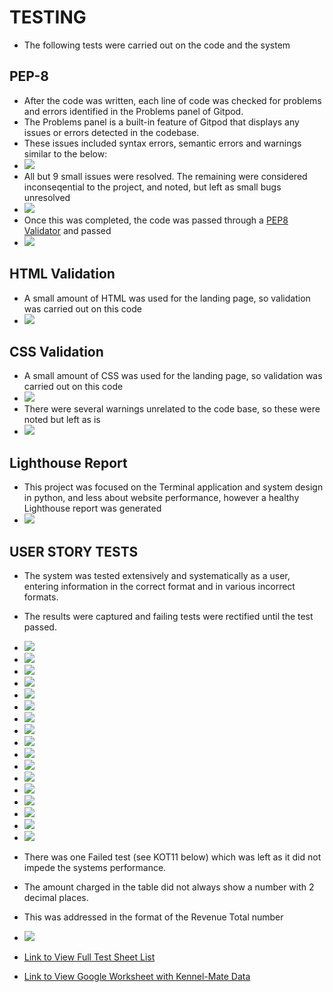 # TESTING
* The following tests were carried out on the code and the system

## PEP-8
* After the code was written, each line of code was checked for problems and errors identified in the Problems panel of Gitpod.
* The Problems panel is a built-in feature of Gitpod that displays any issues or errors detected in the codebase.
* These issues included syntax errors, semantic errors and warnings similar to the below:
* <img src="assets/images/tests_problems_panel.png">
* All but 9 small issues were resolved. The remaining were considered inconseqential to the project, and noted, but left as small bugs unresolved
* <img src="assets/images/bugs_unresolved1.png">
* Once this was completed, the code was passed through a [PEP8 Validator](https://pep8ci.herokuapp.com/) and passed
* <img src="assets/images/tests_pep8_linter.png">

## HTML Validation
* A small amount of HTML was used for the landing page, so validation was carried out on this code
* <img src="assets/images/tests_html_validation.png">


## CSS Validation
* A small amount of CSS was used for the landing page, so validation was carried out on this code
* <img src="assets/images/tests_w3c.png">
* There were several warnings unrelated to the code base, so these were noted but left as is
* <img src="assets/images/tests_w3c_warnings.png">

## Lighthouse Report
* This project was focused on the Terminal application and system design in python, and less about website performance, however a healthy Lighthouse report was generated
* <img src="assets/images/tests_lighthouse.png">

## USER STORY TESTS
* The system was tested extensively and systematically as a user, entering information in the correct format and in various incorrect formats.
* The results were captured and failing tests were rectified until the test passed.
* <img src="assets/images/tests1_main_menu.png">
* <img src="assets/images/tests2_create_booking1.png">
* <img src="assets/images/tests2_create_booking2.png">
* <img src="assets/images/tests_kcb22_test_worksheet.png">
* <img src="assets/images/tests3_update_booking1.png">
* <img src="assets/images/tests3_update_booking2.png">

* <img src="assets/images/tests3_update_booking3.png">
* <img src="assets/images/tests4_update_booking1.png">
* <img src="assets/images/tests4_update_booking2.png">
* <img src="assets/images/tests4_update_booking3.png">
* <img src="assets/images/tests4_update_booking4.png">
* <img src="assets/images/tests5_update_booking1.png">
* <img src="assets/images/tests6_update_booking1.png">
* <img src="assets/images/tests7_delete_booking1.png">
* <img src="assets/images/tests7_delete_booking2.png">
* <img src="assets/images/tests7_delete_booking3.png">
* <img src="assets/images/tests8_view_booking1.png">
* There was one Failed test (see KOT11 below) which was left as it did not impede the systems performance.
* The amount charged in the table did not always show a number with 2 decimal places.
* This was addressed in the format of the Revenue Total number
* <img src="assets/images/tests_other_tests.png">
* [Link to View Full Test Sheet List](https://docs.google.com/spreadsheets/d/18wAAf5659X_l63eENP5EIP3J_qt7uxNIzVXvtma-cgc/edit?usp=sharing)
* [Link to View Google Worksheet with Kennel-Mate Data](https://docs.google.com/spreadsheets/d/1-GlTbADQ5tiuoQV7pvx7p1kAsNMagL4lQYM3nM3fjxI/edit?usp=sharing)
